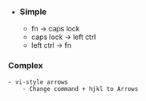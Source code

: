 - ### Simple
	- fn -> caps lock
	- caps lock -> left ctrl
	- left ctrl -> fn
### Complex
	- vi-style arrows
		- Change command + hjkl to Arrows